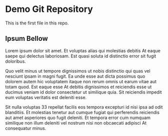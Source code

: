 # Demo Git Repository

This is the first file in this repo.



## Ipsum Bellow

Lorem ipsum dolor sit amet. Et voluptas alias qui molestias debitis At eaque saepe qui delectus laboriosam. Est quasi soluta id distinctio error sit fugit doloribus.

Quo velit minus ut tempore dignissimos ut nobis distinctio qui quas vel nesciunt ipsam in magni fugit. Ea unde esse aut dicta possimus quo dolorem autem hic voluptatem itaque non rerum omnis ut earum vitae aut totam quod. Est eaque esse At debitis dignissimos et reiciendis esse ut ducimus veniam id dolor consectetur ut similique quia. Sit reiciendis impedit eum voluptas veritatis est deleniti esse.

Sit nulla voluptas 33 repellat facilis eos tempora excepturi id nisi ipsa ad odit blanditiis. Et molestias tenetur aut cumque fugiat qui perferendis reiciendis aut amet asperiores quo fugit deleniti. Et tempora error cum numquam similique non illum deleniti vel nostrum nisi non obcaecati adipisci At consequatur minus.
